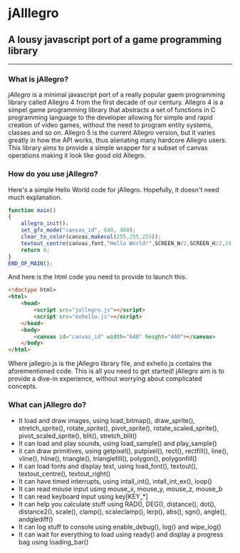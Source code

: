 # jAlllegro
## A lousy javascript port of a game programming library
---
### What is jAllegro?
*jAllegro* is a minimal javascript port of a really popular gaem programming library called Allegro 4 from the first decade of our century. Allegro 4 is a simpel game programming library that abstracts a set of functions in C programming language to the developer allowing for simple and rapid creation of video games, without the need to program entity systems, classes and so on. Allegro 5 is the current Allegro version, but it varies greatly in how the API works, thus alienating many hardcore Allegro users. This library aims to provide a simple wrapper for a subset of canvas operations making it look like good old Allegro.
### How do you use jAllegro?
Here's a simple Hello World code for jAllegro. Hopefully, it doesn't need much explanation.
```javascript
function main()
{
	allegro_init();
	set_gfx_mode("canvas_id", 640, 480);
	clear_to_color(canvas,makecol(255,255,255));
	textout_centre(canvas,font,"Hello World!",SCREEN_W/2,SCREEN_H/2,24,makecol(0,0,0));
	return 0;
}
END_OF_MAIN(); 
```
And here is the html code you need to provide to launch this.
```html
<!doctype html>
<html>
	<head>
		<script src="jallegro.js"></script>
		<script src="exhello.js"></script>
	</head>
	<body>
		<canvas id="canvas_id" width="640" height="480"></canvas>
	</body>
</html>
```
Where jallegro.js is the jAllegro library file, and exhello.js contains the aforementioned code. This is all you need to get started! jAllegro aim is to provide a dive-in experience, without worrying about complicated concepts. 
### What can jAllegro do?
* It load and draw images, using load_bitmap(), draw_sprite(), stretch_sprite(), rotate_sprite(), pivot_sprite(), rotate_scaled_sprite(), pivot_scaled_sprite(), blit(), stretch_blit()
* It can load and play sounds, using load_sample() and play_sample()
* it can draw primitives, using getpixel(), putpixel(), rect(), rectfill(), line(), vline(), hline(), triangle(), trianglefill(), polygon(), polygonfill()
* It can load fonts and display text, using load_font(), textout(), textout_centre(), textout_right()
* It can have timed interrupts, using intall_int(), intall_int_ex(), loop()
* It can read mouse input using mouse_x, mouse_y, mouse_z, mouse_b
* It can read keyboard input using key[KEY_*]
* It can help you calculate stuff using RAD(), DEG(), distance(), dot(), distance2(), scale(), clamp(), scaleclamp(), lerp(), abs(), sgn(), angle(), andglediff()
* It can log stuff to console using enable_debug(), log() and wipe_log()
* It can wait for everything to load using ready() and display a progress bag using loading_bar()
